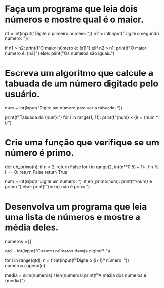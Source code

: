 # Faça um programa que leia dois números e mostre qual é o maior.

n1 = int(input("Digite o primeiro número: "))
n2 = int(input("Digite o segundo número: "))

if n1 > n2:
    print(f"O maior número é: {n1}")
elif n2 > n1:
    print(f"O maior número é: {n2}")
else:
    print("Os números são iguais.")


# Escreva um algoritmo que calcule a tabuada de um número digitado pelo usuário.

num = int(input("Digite um número para ver a tabuada: "))

print(f"Tabuada do {num}:")
for i in range(1, 11):
    print(f"{num} x {i} = {num * i}")


# Crie uma função que verifique se um número é primo.

def eh_primo(n):
    if n < 2:
        return False
    for i in range(2, int(n**0.5) + 1):
        if n % i == 0:
            return False
    return True

num = int(input("Digite um número: "))
if eh_primo(num):
    print(f"{num} é primo.")
else:
    print(f"{num} não é primo.")                                                                                    
# Desenvolva um programa que leia uma lista de números e mostre a média deles.

numeros = []

qtd = int(input("Quantos números deseja digitar? "))

for i in range(qtd):
    n = float(input(f"Digite o {i+1}º número: "))
    numeros.append(n)

media = sum(numeros) / len(numeros)
print(f"A média dos números é: {media}")
